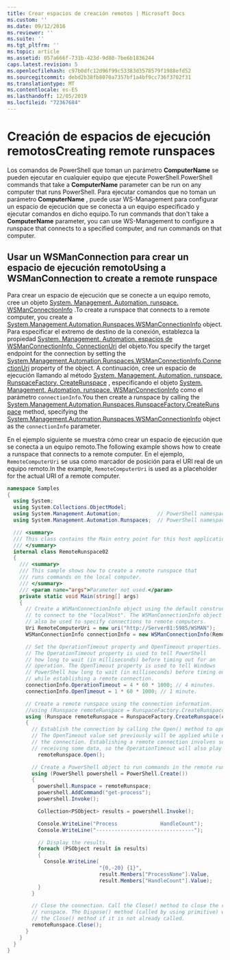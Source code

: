 ```yaml
---
title: Crear espacios de creación remotos | Microsoft Docs
ms.custom: ''
ms.date: 09/12/2016
ms.reviewer: ''
ms.suite: ''
ms.tgt_pltfrm: ''
ms.topic: article
ms.assetid: 057a666f-731b-423d-9d80-7be6b1836244
caps.latest.revision: 5
ms.openlocfilehash: c97b0dfc12d96f99c53383d3578579f1988efd52
ms.sourcegitcommit: debd2b38fb8070a7357bf1a4bf9cc736f3702f31
ms.translationtype: MT
ms.contentlocale: es-ES
ms.lasthandoff: 12/05/2019
ms.locfileid: "72367684"
---
```

# <a name="creating-remote-runspaces"></a><span data-ttu-id="9fc79-102">Creación de espacios de ejecución remotos</span><span class="sxs-lookup"><span data-stu-id="9fc79-102">Creating remote runspaces</span></span>

<span data-ttu-id="9fc79-103">Los comandos de PowerShell que toman un parámetro **ComputerName** se pueden ejecutar en cualquier equipo que ejecute PowerShell.</span><span class="sxs-lookup"><span data-stu-id="9fc79-103">PowerShell commands that take a **ComputerName** parameter can be run on any computer that runs PowerShell.</span></span> <span data-ttu-id="9fc79-104">Para ejecutar comandos que no toman un parámetro **ComputerName** , puede usar WS-Management para configurar un espacio de ejecución que se conecta a un equipo especificado y ejecutar comandos en dicho equipo.</span><span class="sxs-lookup"><span data-stu-id="9fc79-104">To run commands that don't take a **ComputerName** parameter, you can use WS-Management to configure a runspace that connects to a specified computer, and run commands on that computer.</span></span>

## <a name="using-a-wsmanconnection-to-create-a-remote-runspace"></a><span data-ttu-id="9fc79-105">Usar un WSManConnection para crear un espacio de ejecución remoto</span><span class="sxs-lookup"><span data-stu-id="9fc79-105">Using a WSManConnection to create a remote runspace</span></span>

 <span data-ttu-id="9fc79-106">Para crear un espacio de ejecución que se conecte a un equipo remoto, cree un objeto [System. Management. Automation. runspace. WSManConnectionInfo](/dotnet/api/System.Management.Automation.Runspaces.WSManConnectionInfo) .</span><span class="sxs-lookup"><span data-stu-id="9fc79-106">To create a runspace that connects to a remote computer, you create a [System.Management.Automation.Runspaces.WSManConnectionInfo](/dotnet/api/System.Management.Automation.Runspaces.WSManConnectionInfo) object.</span></span> <span data-ttu-id="9fc79-107">Para especificar el extremo de destino de la conexión, establezca la propiedad [System. Management. Automation. espacios de WSManConnectionInfo. ConnectionUri](/dotnet/api/System.Management.Automation.Runspaces.WSManConnectionInfo.ConnectionUri) del objeto.</span><span class="sxs-lookup"><span data-stu-id="9fc79-107">You specify the target endpoint for the connection by setting the [System.Management.Automation.Runspaces.WSManConnectionInfo.ConnectionUri](/dotnet/api/System.Management.Automation.Runspaces.WSManConnectionInfo.ConnectionUri) property of the object.</span></span> <span data-ttu-id="9fc79-108">A continuación, cree un espacio de ejecución llamando al método [System. Management. Automation. runspace. RunspaceFactory. CreateRunspace](/dotnet/api/System.Management.Automation.Runspaces.RunspaceFactory.CreateRunspace) , especificando el objeto [System. Management. Automation. runspace. WSManConnectionInfo](/dotnet/api/System.Management.Automation.Runspaces.WSManConnectionInfo) como el parámetro `connectionInfo`.</span><span class="sxs-lookup"><span data-stu-id="9fc79-108">You then create a runspace by calling the [System.Management.Automation.Runspaces.RunspaceFactory.CreateRunspace](/dotnet/api/System.Management.Automation.Runspaces.RunspaceFactory.CreateRunspace) method, specifying the [System.Management.Automation.Runspaces.WSManConnectionInfo](/dotnet/api/System.Management.Automation.Runspaces.WSManConnectionInfo) object as the `connectionInfo` parameter.</span></span>

 <span data-ttu-id="9fc79-109">En el ejemplo siguiente se muestra cómo crear un espacio de ejecución que se conecta a un equipo remoto.</span><span class="sxs-lookup"><span data-stu-id="9fc79-109">The following example shows how to create a runspace that connects to a remote computer.</span></span> <span data-ttu-id="9fc79-110">En el ejemplo, `RemoteComputerUri` se usa como marcador de posición para el URI real de un equipo remoto.</span><span class="sxs-lookup"><span data-stu-id="9fc79-110">In the example, `RemoteComputerUri` is used as a placeholder for the actual URI of a remote computer.</span></span>

```csharp
namespace Samples
{
  using System;
  using System.Collections.ObjectModel;
  using System.Management.Automation;            // PowerShell namespace.
  using System.Management.Automation.Runspaces;  // PowerShell namespace.

  /// <summary>
  /// This class contains the Main entry point for this host application.
  /// </summary>
  internal class RemoteRunspace02
  {
    /// <summary>
    /// This sample shows how to create a remote runspace that
    /// runs commands on the local computer.
    /// </summary>
    /// <param name="args">Parameter not used.</param>
    private static void Main(string[] args)
    {
      // Create a WSManConnectionInfo object using the default constructor
      // to connect to the "localHost". The WSManConnectionInfo object can
      // also be used to specify connections to remote computers.
      Uri RemoteComputerUri = new uri("http://Server01:5985/WSMAN");
      WSManConnectionInfo connectionInfo = new WSManConnectionInfo(RemoteComputerUri);

      // Set the OperationTimeout property and OpenTimeout properties.
      // The OperationTimeout property is used to tell PowerShell
      // how long to wait (in milliseconds) before timing out for an
      // operation. The OpenTimeout property is used to tell Windows
      // PowerShell how long to wait (in milliseconds) before timing out
      // while establishing a remote connection.
      connectionInfo.OperationTimeout = 4 * 60 * 1000; // 4 minutes.
      connectionInfo.OpenTimeout = 1 * 60 * 1000; // 1 minute.

      // Create a remote runspace using the connection information.
      //using (Runspace remoteRunspace = RunspaceFactory.CreateRunspace())
      using (Runspace remoteRunspace = RunspaceFactory.CreateRunspace(connectionInfo))
      {
        // Establish the connection by calling the Open() method to open the runspace.
        // The OpenTimeout value set previously will be applied while establishing
        // the connection. Establishing a remote connection involves sending and
        // receiving some data, so the OperationTimeout will also play a role in this process.
          remoteRunspace.Open();

        // Create a PowerShell object to run commands in the remote runspace.
        using (PowerShell powershell = PowerShell.Create())
        {
          powershell.Runspace = remoteRunspace;
          powershell.AddCommand("get-process");
          powershell.Invoke();

          Collection<PSObject> results = powershell.Invoke();

          Console.WriteLine("Process              HandleCount");
          Console.WriteLine("--------------------------------");

          // Display the results.
          foreach (PSObject result in results)
          {
            Console.WriteLine(
                              "{0,-20} {1}",
                              result.Members["ProcessName"].Value,
                              result.Members["HandleCount"].Value);
          }
        }

        // Close the connection. Call the Close() method to close the remote
        // runspace. The Dispose() method (called by using primitive) will call
        // the Close() method if it is not already called.
        remoteRunspace.Close();
      }
    }
  }
}
```

